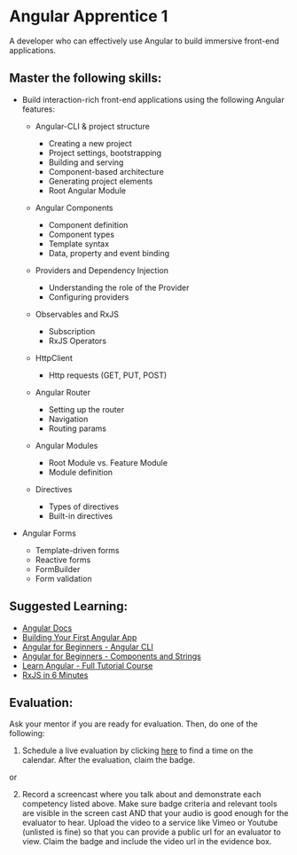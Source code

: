 # Angular Apprentice 1

A developer who can effectively use Angular to build immersive front-end applications.

## Master the following skills:

* Build interaction-rich front-end applications using the following Angular features:

  * Angular-CLI & project structure
    * Creating a new project
    * Project settings, bootstrapping
    * Building and serving
    * Component-based architecture
    * Generating project elements
    * Root Angular Module

  * Angular Components
    * Component definition
    * Component types
    * Template syntax
    * Data, property and event binding

  * Providers and Dependency Injection
    * Understanding the role of the Provider
    * Configuring providers

  * Observables and RxJS
    * Subscription
    * RxJS Operators

  * HttpClient
    * Http requests (GET, PUT, POST)

  * Angular Router
    * Setting up the router
    * Navigation
    * Routing params

  * Angular Modules
    * Root Module vs. Feature Module
    * Module definition

  * Directives
    * Types of directives
    * Built-in directives

* Angular Forms
    * Template-driven forms
    * Reactive forms
    * FormBuilder
    * Form validation

## Suggested Learning:

* [Angular Docs](https://angular.io/)
* [Building Your First Angular App](https://medium.com/free-code-camp/want-to-learn-angular-heres-our-free-33-part-course-by-dan-wahlin-fc2ff27ab451)
* [Angular for Beginners - Angular CLI](https://www.freecodecamp.org/news/angular-9-for-beginners-how-to-install-your-first-app-with-angular-cli/)
* [Angular for Beginners - Components and Strings](https://www.freecodecamp.org/news/angular-9-for-beginners-components-and-string-interpolation/)
* [Learn Angular - Full Tutorial Course](https://www.youtube.com/watch?v=2OHbjep_WjQ)
* [RxJS in 6 Minutes](https://medium.com/@mohandere/rxjs-5-in-5-minutes-1c3b4ed0d8cc)


## Evaluation:

Ask your mentor if you are ready for evaluation. Then, do one of the following:

1. Schedule a live evaluation by clicking [here](http://evals.codex.academy) to find a time on the calendar. After the evaluation, claim the badge.

or

2. Record a screencast where you talk about and demonstrate each competency listed above. Make sure badge criteria and relevant tools are visible in the screen cast AND that your audio is good enough for the evaluator to hear. Upload the video to a service like Vimeo or Youtube (unlisted is fine) so that you can provide a public url for an evaluator to view. Claim the badge and include the video url in the evidence box.
